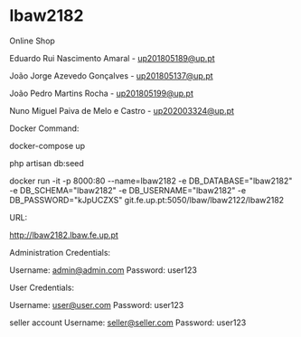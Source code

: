 # lbaw2182
Online Shop

Eduardo Rui Nascimento Amaral - up201805189@up.pt

João Jorge Azevedo Gonçalves - up201805137@up.pt

João Pedro Martins Rocha - up201805199@up.pt

Nuno Miguel Paiva de Melo e Castro - up202003324@up.pt




Docker Command:

docker-compose up

php artisan db:seed

docker run -it -p 8000:80 --name=lbaw2182 -e DB_DATABASE="lbaw2182" -e DB_SCHEMA="lbaw2182" -e DB_USERNAME="lbaw2182" -e DB_PASSWORD="kJpUCZXS" git.fe.up.pt:5050/lbaw/lbaw2122/lbaw2182




URL: 

http://lbaw2182.lbaw.fe.up.pt




Administration Credentials:

Username: admin@admin.com
Password: user123


User Credentials:

Username: user@user.com
Password: user123

seller account
Username: seller@seller.com
Password: user123
